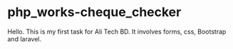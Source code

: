 # php_works-cheque_checker

Hello. This is my first task for Ali Tech BD. It involves forms, css, Bootstrap and laravel.
